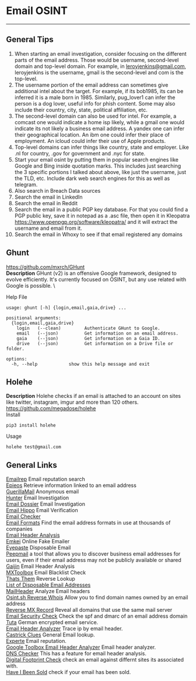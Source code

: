 # Email OSINT

***

## General Tips
1. When starting an email investigation, consider focusing on the different parts of the email address. Those would be username, second-level domain and top-level domain. For example, in leroyjenkins@gmail.com, leroyjenkins is the username, gmail is the second-level and com is the top-level.
2. The username portion of the email address can sometimes give additional intel about the target. For example, if its bob1985, its can be inferred it is a male born in 1985. Similarly, pug_lover1 can infer the person is a dog lover, useful info for phish content. Some may also include their country, city, state, political affiliation, etc.
3. The second-level domain can also be used for intel. For example, a comcast one would indicate a home isp likely, while a gmail one would indicate its not likely a business email address. A yandex one can infer their geographical location. An ibm one could infer their place of employment. An icloud could infer their use of Apple products.
4. Top-level domains can infer things like country, state and employer. Like .nl for country, .gov for government and .nyc for state.
5. Start your email osint by putting them in popular search engines like Google and Bing inside quotation marks. This includes just searching the 3 specific portions I talked about above, like just the username, just the TLD, etc. Include dark web search engines for this as well as telegram.
6. Also search in Breach Data sources
7. Search the email in LinkedIn
8. Search the email in Reddit
9. Search the email in a public PGP key database. For that you could find a PGP public key, save it in notepad as a .asc file, then open it in Kleopatra https://www.openpgp.org/software/kleopatra/ and it will extract the username and email from it.
10. Search the email in Whoxy to see if that email registered any domains

## Ghunt
https://github.com/mxrch/GHunt \
**Description** GHunt (v2) is an offensive Google framework, designed to evolve efficiently.
It's currently focused on OSINT, but any use related with Google is possible. \

Help File
```
usage: ghunt [-h] {login,email,gaia,drive} ...

positional arguments:
  {login,email,gaia,drive}
    login   (--clean)         Authenticate GHunt to Google.
    email   (--json)          Get information on an email address.
    gaia    (--json)          Get information on a Gaia ID.
    drive   (--json)          Get information on a Drive file or folder.

options:
  -h, --help            show this help message and exit
  ```

## Holehe
**Description** Holehe checks if an email is attached to an account on sites like twitter, instagram, imgur and more than 120 others. \
https://github.com/megadose/holehe \
Install
```
pip3 install holehe
```
Usage
```
holehe test@gmail.com
```

  
## General Links
[Emailrep](https://emailrep.io/) Email reputation search \
[Epieos](https://epieos.com) Retrieve information linked to an email address \
[GuerillaMail](https://www.guerrillamail.com) Anonymous email \
[Hunter](https://hunter.io) Email Investigation \
[Email Dossier](https://centralops.net/co/emaildossier.aspx) Email Investigation \
[Email Hippo](https://tools.emailhippo.com/) Email Verification \
[Email Checker](https://email-checker.net/) \
[Email Formats](https://www.email-format.com/) Find the email address formats in use at thousands of companies \
[Email Header Analysis](https://www.iptrackeronline.com/email-header-analysis.php) \
[Emkei](https://emkei.cz) Online Fake Emailer \
[Eyepaste](https://www.eyepaste.com) Disposable Email \
[Peepmail](https://samy.pl/peepmail) a tool that allows you to discover business email addresses for users, even if their email address may not be publicly available or shared \
[Gaijin](https://www.gaijin.at/en/tools/e-mail-header-analyzer) Email Header Analysis \
[MXToolbox](https://mxtoolbox.com/blacklists.aspx) Email Blacklist Check \
[Thats Them](https://thatsthem.com/reverse-email-lookup) Reverse Lookup \
[List of Disposable Email Addresses](https://github.com/disposable-email-domains/disposable-email-domains/blob/master/disposable_email_blocklist.conf) \
[MailHeader](https://mailheader.org/) Analyze Email headers \
[Osint.sh Reverse Whois](https://osint.sh/reversewhois/) Allow you to find domain names owned by an email address \
[Reverse MX Record](https://osint.sh/reversemx/) Reveal all domains that use the same mail server \
[Email Security Check](https://emailsecuritycheck.service.ncsc.gov.uk/check)  Check the spf and dmarc of an email address domain \
[Tuta](https://tuta.com) German encrypted email service. \
[Email Header Analyzer](https://iplocation.io/email-header-analyzer) Trace ip by email header. \
[Castrick Clues](https://castrickclues.com/) General Email lookup. \
[Experte](https://www.experte.com/email-verification) Email reputation. \
[Google Toolbox Email Header Analyzer](https://toolbox.googleapps.com/apps/messageheader/) Email header analyzer. \
[DNS Checker](https://toolbox.googleapps.com/apps/messageheader/) This has a feature for email header analysis. \
[Digital Footprint Check](https://www.digitalfootprintcheck.com/free-checker.html) check an email against differnt sites its associated with. \
[Have I Been Sold](https://haveibeensold.app) check if your email has been sold.
